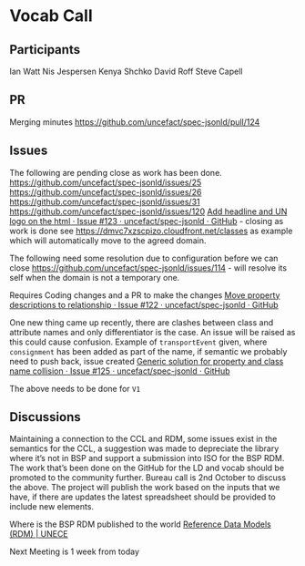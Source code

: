 # Vocab Call
## Participants
Ian Watt
Nis Jespersen
Kenya Shchko
David Roff
Steve Capell

## PR
Merging minutes https://github.com/uncefact/spec-jsonld/pull/124

## Issues

The following are pending close as work has been done.
https://github.com/uncefact/spec-jsonld/issues/25 
https://github.com/uncefact/spec-jsonld/issues/26  
https://github.com/uncefact/spec-jsonld/issues/31 
https://github.com/uncefact/spec-jsonld/issues/120
[Add headline and UN logo on the html · Issue #123 · uncefact/spec-jsonld · GitHub](https://github.com/uncefact/spec-jsonld/issues/123) - closing as work is done see https://dmvc7xzscpizo.cloudfront.net/classes as example which will automatically move to the agreed domain.

The following need some resolution due to configuration before we can close
https://github.com/uncefact/spec-jsonld/issues/114 - will resolve its self when the domain is not a temporary one.

Requires Coding changes and a PR to make the changes
[Move property descriptions to relationship · Issue #122 · uncefact/spec-jsonld · GitHub](https://github.com/uncefact/spec-jsonld/issues/122)

One new thing came up recently, there are clashes between class and attribute names and only differentiator is the case.  An issue will be raised as this could cause confusion.  Example of `transportEvent` given, where `consignment` has been added as part of the name, if semantic we probably need to push back, issue created [Generic solution for property and class name collision · Issue #125 · uncefact/spec-jsonld · GitHub](https://github.com/uncefact/spec-jsonld/issues/125)

The above needs to be done for `V1` 


## Discussions
Maintaining a connection to the CCL and RDM, some issues exist in the semantics for the CCL, a suggestion was made to depreciate the library where it’s not in BSP and support a submission into ISO for the BSP RDM.  The work that’s been done on the GitHub for the LD and vocab should be promoted to the community further.  Bureau call is 2nd October to discuss the above.  The project will publish the work based on the inputs that we have, if there are updates the latest spreadsheet should be provided to include new elements.

Where is the BSP RDM published to the world 
[Reference Data Models (RDM) | UNECE](https://unece.org/trade/uncefact/rdm)


Next Meeting is 1 week from today
